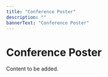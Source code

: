 ```yaml
---
title: "Conference Poster"
description: ""
bannerText: "Conference Poster"
---
```


# Conference Poster

Content to be added.
